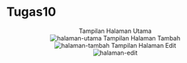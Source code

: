 # Tugas10

<p align="center">
  Tampilan Halaman Utama <br>
  <img src="https://i.ibb.co/2Z8ChX3/Screen-Shot-2020-12-09-at-21-50-48.png" title="halaman-utama">
  Tampilan Halaman Tambah <br>
  <img src="https://i.ibb.co/5MLw9cV/Screen-Shot-2020-12-09-at-21-55-43.png" alt="halaman-tambah">
  Tampilan Halaman Edit <br>
  <img src="https://i.ibb.co/NVb5Fyf/Screen-Shot-2020-12-09-at-21-55-55.png" alt="halaman-edit">
</p>
